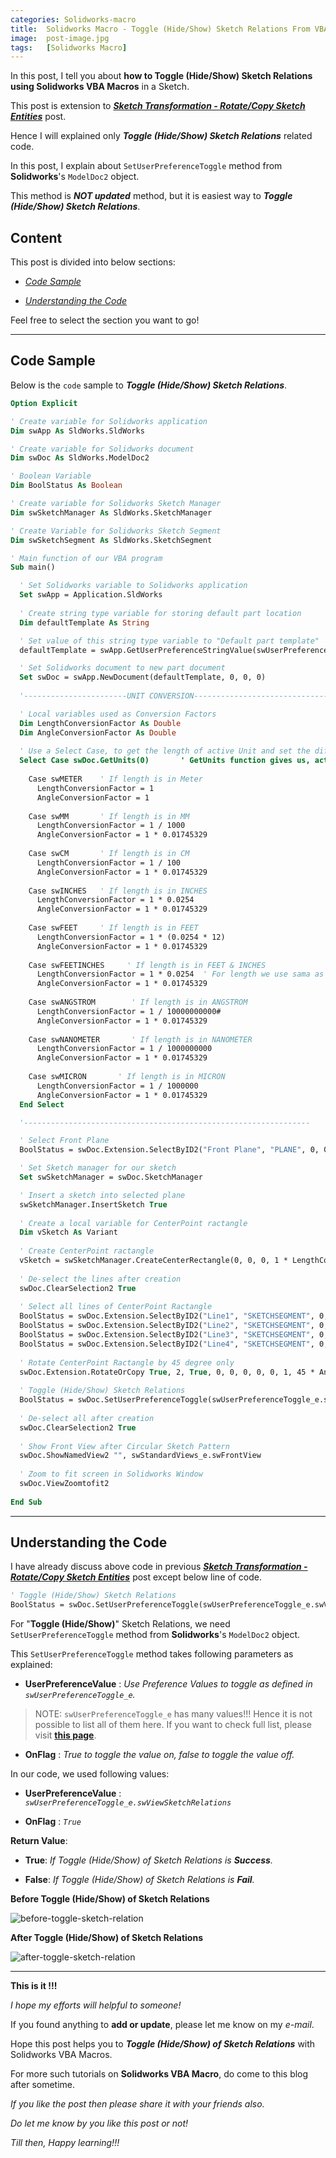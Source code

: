 ```yaml
---
categories: Solidworks-macro
title:  Solidworks Macro - Toggle (Hide/Show) Sketch Relations From VBA Macro
image:  post-image.jpg
tags:   [Solidworks Macro]
---
```


In this post, I tell you about **how to Toggle (Hide/Show) Sketch Relations using Solidworks VBA Macros** in a Sketch.

This post is extension to ***[Sketch Transformation - Rotate/Copy Sketch Entities](/solidworks-macro/rotate-copy-sketch-entities)*** post.

Hence I will explained only ***Toggle (Hide/Show) Sketch Relations*** related code.

In this post, I explain about `SetUserPreferenceToggle` method from **Solidworks**'s `ModelDoc2` object.

This method is ***NOT updated*** method, but it is easiest way to ***Toggle (Hide/Show) Sketch Relations***.

## Content

This post is divided into below sections:

  - *[Code Sample](#code-sample)*
  
  - *[Understanding the Code](#understanding-the-code)*

Feel free to select the section you want to go!

---

## Code Sample

Below is the `code` sample to ***Toggle (Hide/Show) Sketch Relations***.

```vb
Option Explicit

' Create variable for Solidworks application
Dim swApp As SldWorks.SldWorks

' Create variable for Solidworks document
Dim swDoc As SldWorks.ModelDoc2

' Boolean Variable
Dim BoolStatus As Boolean

' Create variable for Solidworks Sketch Manager
Dim swSketchManager As SldWorks.SketchManager

' Create Variable for Solidworks Sketch Segment
Dim swSketchSegment As SldWorks.SketchSegment

' Main function of our VBA program
Sub main()

  ' Set Solidworks variable to Solidworks application
  Set swApp = Application.SldWorks
  
  ' Create string type variable for storing default part location
  Dim defaultTemplate As String

  ' Set value of this string type variable to "Default part template"
  defaultTemplate = swApp.GetUserPreferenceStringValue(swUserPreferenceStringValue_e.swDefaultTemplatePart)

  ' Set Solidworks document to new part document
  Set swDoc = swApp.NewDocument(defaultTemplate, 0, 0, 0)
  
  '-----------------------UNIT CONVERSION----------------------------------------

  ' Local variables used as Conversion Factors
  Dim LengthConversionFactor As Double
  Dim AngleConversionFactor As Double
  
  ' Use a Select Case, to get the length of active Unit and set the different factors
  Select Case swDoc.GetUnits(0)       ' GetUnits function gives us, active unit
    
    Case swMETER    ' If length is in Meter
      LengthConversionFactor = 1
      AngleConversionFactor = 1
    
    Case swMM       ' If length is in MM
      LengthConversionFactor = 1 / 1000
      AngleConversionFactor = 1 * 0.01745329
    
    Case swCM       ' If length is in CM
      LengthConversionFactor = 1 / 100
      AngleConversionFactor = 1 * 0.01745329
    
    Case swINCHES   ' If length is in INCHES
      LengthConversionFactor = 1 * 0.0254
      AngleConversionFactor = 1 * 0.01745329
    
    Case swFEET     ' If length is in FEET
      LengthConversionFactor = 1 * (0.0254 * 12)
      AngleConversionFactor = 1 * 0.01745329
    
    Case swFEETINCHES     ' If length is in FEET & INCHES
      LengthConversionFactor = 1 * 0.0254  ' For length we use sama as Inch
      AngleConversionFactor = 1 * 0.01745329
    
    Case swANGSTROM        ' If length is in ANGSTROM
      LengthConversionFactor = 1 / 10000000000#
      AngleConversionFactor = 1 * 0.01745329
    
    Case swNANOMETER       ' If length is in NANOMETER
      LengthConversionFactor = 1 / 1000000000
      AngleConversionFactor = 1 * 0.01745329
    
    Case swMICRON       ' If length is in MICRON
      LengthConversionFactor = 1 / 1000000
      AngleConversionFactor = 1 * 0.01745329
  End Select

  '----------------------------------------------------------------

  ' Select Front Plane
  BoolStatus = swDoc.Extension.SelectByID2("Front Plane", "PLANE", 0, 0, 0, False, 0, Nothing, swSelectOption_e.swSelectOptionDefault)

  ' Set Sketch manager for our sketch
  Set swSketchManager = swDoc.SketchManager

  ' Insert a sketch into selected plane
  swSketchManager.InsertSketch True
  
  ' Create a local variable for CenterPoint ractangle
  Dim vSketch As Variant
  
  ' Create CenterPoint ractangle
  vSketch = swSketchManager.CreateCenterRectangle(0, 0, 0, 1 * LengthConversionFactor, 1 * LengthConversionFactor, 0)
    
  ' De-select the lines after creation
  swDoc.ClearSelection2 True
  
  ' Select all lines of CenterPoint Ractangle
  BoolStatus = swDoc.Extension.SelectByID2("Line1", "SKETCHSEGMENT", 0, 0, 0, True, 0, Nothing, swSelectOption_e.swSelectOptionDefault)
  BoolStatus = swDoc.Extension.SelectByID2("Line2", "SKETCHSEGMENT", 0, 0, 0, True, 0, Nothing, swSelectOption_e.swSelectOptionDefault)
  BoolStatus = swDoc.Extension.SelectByID2("Line3", "SKETCHSEGMENT", 0, 0, 0, True, 0, Nothing, swSelectOption_e.swSelectOptionDefault)
  BoolStatus = swDoc.Extension.SelectByID2("Line4", "SKETCHSEGMENT", 0, 0, 0, True, 0, Nothing, swSelectOption_e.swSelectOptionDefault)
  
  ' Rotate CenterPoint Ractangle by 45 degree only
  swDoc.Extension.RotateOrCopy True, 2, True, 0, 0, 0, 0, 0, 1, 45 * AngleConversionFactor
  
  ' Toggle (Hide/Show) Sketch Relations
  BoolStatus = swDoc.SetUserPreferenceToggle(swUserPreferenceToggle_e.swViewSketchRelations, True)
  
  ' De-select all after creation
  swDoc.ClearSelection2 True
  
  ' Show Front View after Circular Sketch Pattern
  swDoc.ShowNamedView2 "", swStandardViews_e.swFrontView
  
  ' Zoom to fit screen in Solidworks Window
  swDoc.ViewZoomtofit2
  
End Sub
```

---

## Understanding the Code

I have already discuss above code in previous ***[Sketch Transformation - Rotate/Copy Sketch Entities](/solidworks-macro/rotate-copy-sketch-entities)*** post except below line of code.

```vb
' Toggle (Hide/Show) Sketch Relations
BoolStatus = swDoc.SetUserPreferenceToggle(swUserPreferenceToggle_e.swViewSketchRelations, True)
```

For "**Toggle (Hide/Show)**"  Sketch Relations, we need `SetUserPreferenceToggle` method from **Solidworks**'s `ModelDoc2` object.

This `SetUserPreferenceToggle` method takes following parameters as explained:

  - **UserPreferenceValue** : *Use Preference Values to toggle as defined in `swUserPreferenceToggle_e`.*

  > NOTE: `swUserPreferenceToggle_e` has many values!!!  Hence it is not possible to list all of them here. If you want to check full list, please visit **[this page](https://help.solidworks.com/2020/English/api/swconst/SOLIDWORKS.Interop.swconst~SOLIDWORKS.Interop.swconst.swUserPreferenceToggle_e.html)**.

  - **OnFlag** : *True to toggle the value on, false to toggle the value off.*

In our code, we used following values:

  - **UserPreferenceValue** : *`swUserPreferenceToggle_e.swViewSketchRelations`*

  - **OnFlag** : *`True`*

**Return Value**:

  - **True**: *If Toggle (Hide/Show) of Sketch Relations is **Success**.*

  - **False**: *If Toggle (Hide/Show) of Sketch Relations is **Fail**.*

**Before Toggle (Hide/Show) of Sketch Relations**

![before-toggle-sketch-relation](/assets/Solidworks_Images/sketch-relations/before-toggle-sketch-relation.png)

**After Toggle (Hide/Show) of Sketch Relations**

![after-toggle-sketch-relation](/assets/Solidworks_Images/sketch-relations/after-toggle-sketch-relation.png)

---

**This is it !!!**

*I hope my efforts will helpful to someone!*

If you found anything to **add or update**, please let me know on my *e-mail*.

Hope this post helps you to ***Toggle (Hide/Show) of Sketch Relations*** with Solidworks VBA Macros.

For more such tutorials on **Solidworks VBA Macro**, do come to this blog after sometime.

*If you like the post then please share it with your friends also.*

*Do let me know by you like this post or not!*

*Till then, Happy learning!!!*
